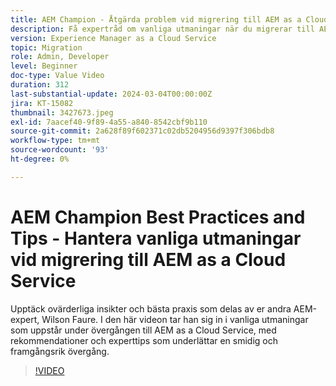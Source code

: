 ```yaml
---
title: AEM Champion - Åtgärda problem vid migrering till AEM as a Cloud Service
description: Få expertråd om vanliga utmaningar när du migrerar till AEM as a Cloud Service från AEM Champion, Wilson Faure.
version: Experience Manager as a Cloud Service
topic: Migration
role: Admin, Developer
level: Beginner
doc-type: Value Video
duration: 312
last-substantial-update: 2024-03-04T00:00:00Z
jira: KT-15082
thumbnail: 3427673.jpeg
exl-id: 7aacef40-9f89-4a55-a840-8542cbf9b110
source-git-commit: 2a628f89f602371c02db5204956d9397f306bdb8
workflow-type: tm+mt
source-wordcount: '93'
ht-degree: 0%

---
```


# AEM Champion Best Practices and Tips - Hantera vanliga utmaningar vid migrering till AEM as a Cloud Service

Upptäck ovärderliga insikter och bästa praxis som delas av er andra AEM-expert, Wilson Faure. I den här videon tar han sig in i vanliga utmaningar som uppstår under övergången till AEM as a Cloud Service, med rekommendationer och experttips som underlättar en smidig och framgångsrik övergång.

>[!VIDEO](https://video.tv.adobe.com/v/3427673/?learn=on)
